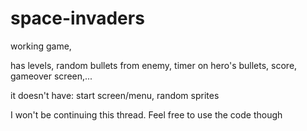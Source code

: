 # space-invaders

working game,

has levels, random bullets from enemy, timer on hero's bullets, score, gameover screen,...

it doesn't have: start screen/menu, random sprites

I won't be continuing this thread. Feel free to use the code though
